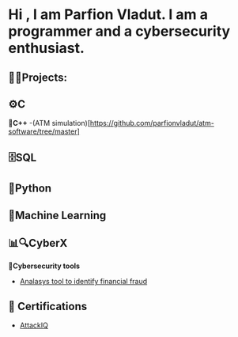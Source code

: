 <h1>Hi , I am Parfion Vladut. I am a programmer and a cybersecurity enthusiast. </h1>

<h2> 👨‍💻Projects: </h2>

<b>⚙️C</b>
-

<b>🚀C++</b>
-(ATM simulation)[https://github.com/parfionvladut/atm-software/tree/master]

<b>🗄️SQL</b>
-

<b>🐍Python</b>
-

<b>🤖Machine Learning</b>
-

<b>📊🔍CyberX</b>
-

<b>🧰Cybersecurity tools</b>
- [Analasys tool to identify financial fraud](https://github.com/parfionvladut/Digital-proof-abstraction)

<h2>📝 Certifications</h2>

- [AttackIQ](https://www.credly.com/users/parfion-vladut/badges)

